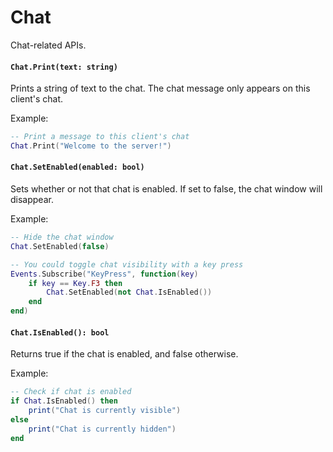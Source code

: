 # Chat

Chat-related APIs.

#### `Chat.Print(text: string)`

Prints a string of text to the chat. The chat message only appears on this client's chat.

Example:
```lua
-- Print a message to this client's chat
Chat.Print("Welcome to the server!")
```

#### `Chat.SetEnabled(enabled: bool)`

Sets whether or not that chat is enabled. If set to false, the chat window will disappear.

Example:
```lua
-- Hide the chat window
Chat.SetEnabled(false)

-- You could toggle chat visibility with a key press
Events.Subscribe("KeyPress", function(key)
    if key == Key.F3 then
        Chat.SetEnabled(not Chat.IsEnabled())
    end
end)
```

#### `Chat.IsEnabled(): bool`

Returns true if the chat is enabled, and false otherwise.

Example:
```lua
-- Check if chat is enabled
if Chat.IsEnabled() then
    print("Chat is currently visible")
else
    print("Chat is currently hidden")
end
```